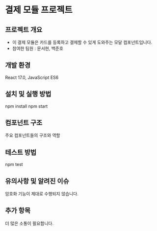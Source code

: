 # 결제 모듈 프로젝트

## 프로젝트 개요

- 이 결제 모듈은 카드를 등록하고 결제할 수 있게 도와주는 모달 컴포넌트입니다.
- 참여한 팀원 : 문서현, 백준호


## 개발 환경
 React 17.0, JavaScript ES6

## 설치 및 실행 방법

npm install
npm start


## 컴포넌트 구조

주요 컴포넌트들의 구조와 역할


## 테스트 방법


npm test

## 유의사항 및 알려진 이슈

암호화 기능이 제대로 수행되지 않습니다.

## 추가 항목
 더 많은 소통이 필요합니다.